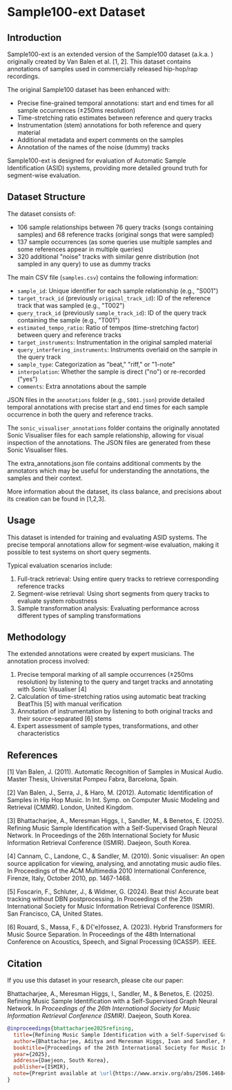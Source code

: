 # Sample100-ext Dataset

## Introduction

Sample100-ext is an extended version of the Sample100 dataset (a.k.a. ) originally created by Van Balen et al. [1, 2]. This dataset contains annotations of samples used in commercially released hip-hop/rap recordings.

The original Sample100 dataset has been enhanced with:

- Precise fine-grained temporal annotations: start and end times for all sample occurrences (±250ms resolution)
- Time-stretching ratio estimates between reference and query tracks
- Instrumentation (stem) annotations for both reference and query material
- Additional metadata and expert comments on the samples
- Annotation of the names of the noise (dummy) tracks

Sample100-ext is designed for evaluation of Automatic Sample Identification (ASID) systems, providing more detailed ground truth for segment-wise evaluation.

## Dataset Structure

The dataset consists of:

- 106 sample relationships between 76 query tracks (songs containing samples) and 68 reference tracks (original songs that were sampled)
- 137 sample occurrences (as some queries use multiple samples and some references appear in multiple queries)
- 320 additional "noise" tracks with similar genre distribution (not sampled in any query) to use as dummy tracks

The main CSV file (`samples.csv`) contains the following information:

- `sample_id`: Unique identifier for each sample relationship (e.g., "S001")
- `target_track_id` (previously `original_track_id`): ID of the reference track that was sampled (e.g., "T002")
- `query_track_id` (previously `sample_track_id`): ID of the query track containing the sample (e.g., "T001")
- `estimated_tempo_ratio`: Ratio of tempos (time-stretching factor) between query and reference tracks
- `target_instruments`: Instrumentation in the original sampled material
- `query_interfering_instruments`: Instruments overlaid on the sample in the query track
- `sample_type`: Categorization as "beat," "riff," or "1-note"
- `interpolation`: Whether the sample is direct ("no") or re-recorded ("yes")
- `comments`: Extra annotations about the sample

JSON files in the `annotations` folder (e.g., `S001.json`) provide detailed temporal annotations with precise start and end times for each sample occurrence in both the query and reference tracks.

The `sonic_visualiser_annotations` folder contains the originally annotated Sonic Visualiser files for each sample relationship, allowing for visual inspection of the annotations. The JSON files are generated from these Sonic Visualiser files.

The extra_annotations.json file contains additional comments by the annotators which may be useful for understanding the annotations, the samples and their context.

More information about the dataset, its class balance, and precisions about its creation can be found in [1,2,3].

## Usage

This dataset is intended for training and evaluating ASID systems. The precise temporal annotations allow for segment-wise evaluation, making it possible to test systems on short query segments.

Typical evaluation scenarios include:

1. Full-track retrieval: Using entire query tracks to retrieve corresponding reference tracks
2. Segment-wise retrieval: Using short segments from query tracks to evaluate system robustness
3. Sample transformation analysis: Evaluating performance across different types of sampling transformations

## Methodology

The extended annotations were created by expert musicians. The annotation process involved:

1. Precise temporal marking of all sample occurrences (±250ms resolution) by listening to the query and target tracks and annotating with Sonic Visualiser [4]
2. Calculation of time-stretching ratios using automatic beat tracking BeatThis [5] with manual verification
3. Annotation of instrumentation by listening to both original tracks and their source-separated [6] stems
4. Expert assessment of sample types, transformations, and other characteristics

## References

[1] Van Balen, J. (2011). Automatic Recognition of Samples in Musical Audio. Master Thesis, Universitat Pompeu Fabra, Barcelona, Spain.

[2] Van Balen, J., Serra, J., & Haro, M. (2012). Automatic Identification of Samples in Hip Hop Music. In Int. Symp. on Computer Music Modeling and Retrieval (CMMR). London, United Kingdom.

[3] Bhattacharjee, A., Meresman Higgs, I., Sandler, M., & Benetos, E. (2025). Refining Music Sample Identification with a Self-Supervised Graph Neural Network. In Proceedings of the 26th International Society for Music Information Retrieval Conference (ISMIR). Daejeon, South Korea.

[4] Cannam, C., Landone, C., & Sandler, M. (2010). Sonic visualiser: An open source application for viewing, analysing, and annotating music audio files. In Proceedings of the ACM Multimedia 2010 International Conference, Firenze, Italy, October 2010, pp. 1467-1468.

[5] Foscarin, F., Schluter, J., & Widmer, G. (2024). Beat this! Accurate beat tracking without DBN postprocessing. In Proceedings of the 25th International Society for Music Information Retrieval Conference (ISMIR). San Francisco, CA, United States.

[6] Rouard, S., Massa, F., & D{\'e}fossez, A. (2023). Hybrid Transformers for Music Source Separation. In Proceedings of the 48th International Conference on Acoustics, Speech, and Signal Processing (ICASSP). IEEE.

<!-- ## License -->

## Citation

If you use this dataset in your research, please cite our paper:

Bhattacharjee, A., Meresman Higgs, I., Sandler, M., & Benetos, E. (2025). Refining Music Sample Identification with a Self-Supervised Graph Neural Network. In _Proceedings of the 26th International Society for Music Information Retrieval Conference (ISMIR)_. Daejeon, South Korea.

```bibtex
@inproceedings{bhattacharjee2025refining,
  title={Refining Music Sample Identification with a Self-Supervised Graph Neural Network},
  author={Bhattacharjee, Aditya and Meresman Higgs, Ivan and Sandler, Mark and Benetos, Emmanouil},
  booktitle={Proceedings of the 26th International Society for Music Information Retrieval Conference (ISMIR)},
  year={2025},
  address={Daejeon, South Korea},
  publisher={ISMIR},
  note={Preprint available at \url{https://www.arxiv.org/abs/2506.14684}}
}
```
